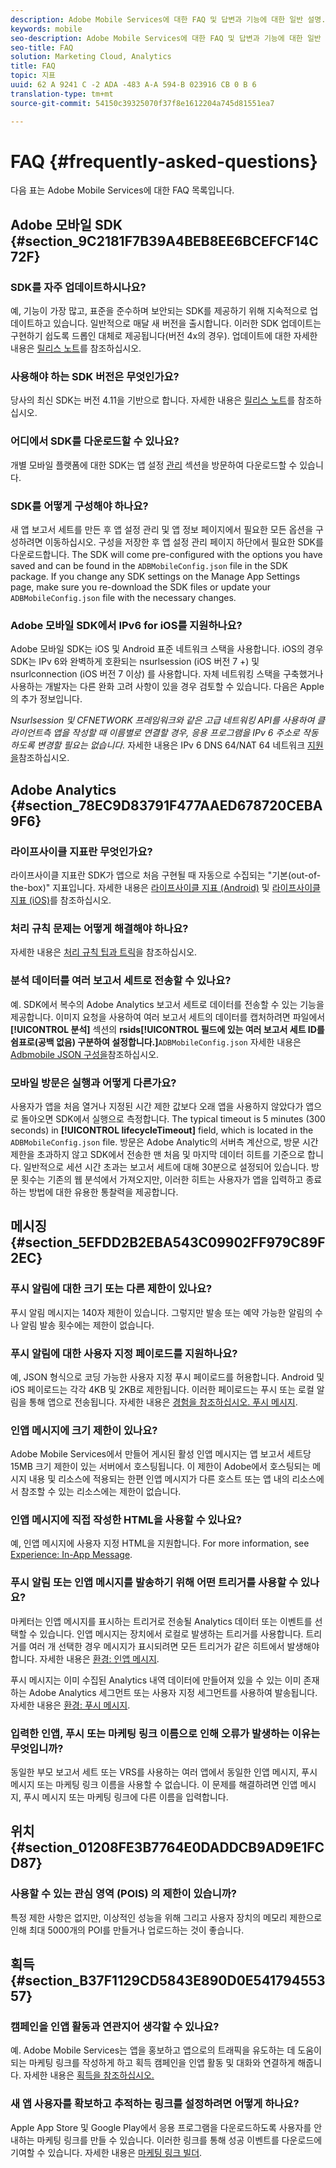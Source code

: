 ```yaml
---
description: Adobe Mobile Services에 대한 FAQ 및 답변과 기능에 대한 일반 설명.
keywords: mobile
seo-description: Adobe Mobile Services에 대한 FAQ 및 답변과 기능에 대한 일반 설명.
seo-title: FAQ
solution: Marketing Cloud, Analytics
title: FAQ
topic: 지표
uuid: 62 A 9241 C -2 ADA -483 A-A 594-B 023916 CB 0 B 6
translation-type: tm+mt
source-git-commit: 54150c39325070f37f8e1612204a745d81551ea7

---
```



# FAQ {#frequently-asked-questions}

다음 표는 Adobe Mobile Services에 대한 FAQ 목록입니다.

## Adobe 모바일 SDK {#section_9C2181F7B39A4BEB8EE6BCEFCF14C72F}

### SDK를 자주 업데이트하시나요?

예, 기능이 가장 많고, 표준을 준수하며 보안되는 SDK를 제공하기 위해 지속적으로 업데이트하고 있습니다. 일반적으로 매달 새 버전을 출시합니다. 이러한 SDK 업데이트는 구현하기 쉽도록 드롭인 대체로 제공됩니다(버전 4x의 경우). 업데이트에 대한 자세한 내용은 [릴리스 노트](https://docs.adobe.com/content/help/en/release-notes/experience-cloud/current.html)를 참조하십시오.

### 사용해야 하는 SDK 버전은 무엇인가요?

당사의 최신 SDK는 버전 4.11을 기반으로 합니다. 자세한 내용은 [릴리스 노트](https://docs.adobe.com/content/help/en/release-notes/experience-cloud/current.html)를 참조하십시오.

### 어디에서 SDK를 다운로드할 수 있나요?

개별 모바일 플랫폼에 대한 SDK는 앱 설정 [관리](/help/using/c-manage-app-settings/c-manage-app-settings.md) 섹션을 방문하여 다운로드할 수 있습니다.

### SDK를 어떻게 구성해야 하나요?

새 앱 보고서 세트를 만든 후 앱 설정 관리 및 앱 정보 페이지에서 필요한 모든 옵션을 구성하려면 이동하십시오. 구성을 저장한 후 앱 설정 관리 페이지 하단에서 필요한 SDK를 다운로드합니다. The SDK will come pre-configured with the options you have saved and can be found in the `ADBMobileConfig.json` file in the SDK package. If you change any SDK settings on the Manage App Settings page, make sure you re-download the SDK files or update your `ADBMobileConfig.json` file with the necessary changes.

### Adobe 모바일 SDK에서 IPv6 for iOS를 지원하나요?

Adobe 모바일 SDK는 iOS 및 Android 표준 네트워크 스택을 사용합니다. iOS의 경우 SDK는 IPv 6와 완벽하게 호환되는 nsurlsession (iOS 버전 7 +) 및 nsurlconnection (iOS 버전 7 이상) 를 사용합니다. 자체 네트워킹 스택을 구축했거나 사용하는 개발자는 다른 완화 고려 사항이 있을 경우 검토할 수 있습니다. 다음은 Apple의 추가 정보입니다.

*Nsurlsession 및 CFNETWORK 프레임워크와 같은 고급 네트워킹 API를 사용하여 클라이언트측 앱을 작성할 때 이름별로 연결할 경우, 응용 프로그램을 IPv 6 주소로 작동하도록 변경할 필요는 없습니다.* 자세한 내용은 IPv 6 DNS 64/NAT 64 네트워크 [지원을](https://developer.apple.com/library/content/documentation/NetworkingInternetWeb/Conceptual/NetworkingOverview/UnderstandingandPreparingfortheIPv6Transition/UnderstandingandPreparingfortheIPv6Transition.html#__/apple_ref/doc/uid/TP40010220-CH213-SW1)참조하십시오.


## Adobe Analytics {#section_78EC9D83791F477AAED678720CEBA9F6}

### 라이프사이클 지표란 무엇인가요?

라이프사이클 지표란 SDK가 앱으로 처음 구현될 때 자동으로 수집되는 "기본(out-of-the-box)" 지표입니다. 자세한 내용은 [라이프사이클 지표 (Android)](/help/android/metrics.md) 및 [라이프사이클 지표 (iOS)](/help/ios/metrics.md)를 참조하십시오.

### 처리 규칙 문제는 어떻게 해결해야 하나요?

자세한 내용은 [처리 규칙 팁과 트릭](https://docs.adobe.com/content/help/en/analytics/admin/admin-tools/processing-rules/processing-rules-tips.html)을 참조하십시오.

### 분석 데이터를 여러 보고서 세트로 전송할 수 있나요?

예. SDK에서 복수의 Adobe Analytics 보고서 세트로 데이터를 전송할 수 있는 기능을 제공합니다. 이미지 요청을 사용하여 여러 보고서 세트의 데이터를 캡처하려면 파일에서 **[!UICONTROL 분석]** 섹션의 **rsids[!UICONTROL 필드에 있는 여러 보고서 세트 ID를 쉼표로(공백 없음) 구분하여 설정합니다.]**`ADBMobileConfig.json` 자세한 내용은 [Adbmobile JSON 구성을](/help/ios/configuration/json-config/json-config.md)참조하십시오.

### 모바일 방문은 실행과 어떻게 다른가요?

사용자가 앱을 처음 열거나 지정된 시간 제한 값보다 오래 앱을 사용하지 않았다가 앱으로 돌아오면 SDK에서 실행으로 측정합니다. The typical timeout is 5 minutes (300 seconds) in **[!UICONTROL lifecycleTimeout]** field, which is located in the `ADBMobileConfig.json` file. 방문은 Adobe Analytic의 서버측 계산으로, 방문 시간 제한을 초과하지 않고 SDK에서 전송한 맨 처음 및 마지막 데이터 히트를 기준으로 합니다. 일반적으로 세션 시간 초과는 보고서 세트에 대해 30분으로 설정되어 있습니다. 방문 횟수는 기존의 웹 분석에서 가져오지만, 이러한 히트는 사용자가 앱을 입력하고 종료하는 방법에 대한 유용한 통찰력을 제공합니다.

## 메시징 {#section_5EFDD2B2EBA543C09902FF979C89F2EC}

### 푸시 알림에 대한 크기 또는 다른 제한이 있나요?

푸시 알림 메시지는 140자 제한이 있습니다. 그렇지만 발송 또는 예약 가능한 알림의 수나 알림 발송 횟수에는 제한이 없습니다.

### 푸시 알림에 대한 사용자 지정 페이로드를 지원하나요?

예, JSON 형식으로 코딩 가능한 사용자 지정 푸시 페이로드를 허용합니다. Android 및 iOS 페이로드는 각각 4KB 및 2KB로 제한됩니다. 이러한 페이로드는 푸시 또는 로컬 알림을 통해 앱으로 전송됩니다. 자세한 내용은 [경험을 참조하십시오. 푸시 메시지](/help/using/in-app-messaging/t-create-push-message/c-experience-push-message.md).

### 인앱 메시지에 크기 제한이 있나요?

Adobe Mobile Services에서 만들어 게시된 활성 인앱 메시지는 앱 보고서 세트당 15MB 크기 제한이 있는 서버에서 호스팅됩니다. 이 제한이 Adobe에서 호스팅되는 메시지 내용 및 리소스에 적용되는 한편 인앱 메시지가 다른 호스트 또는 앱 내의 리소스에서 참조할 수 있는 리소스에는 제한이 없습니다.

### 인앱 메시지에 직접 작성한 HTML을 사용할 수 있나요?

예, 인앱 메시지에 사용자 지정 HTML을 지원합니다. For more information, see [Experience: In-App Message](/help/using/in-app-messaging/t-in-app-message/c-experience-in-app-message.md).

### 푸시 알림 또는 인앱 메시지를 발송하기 위해 어떤 트리거를 사용할 수 있나요?

마케터는 인앱 메시지를 표시하는 트리거로 전송될 Analytics 데이터 또는 이벤트를 선택할 수 있습니다. 인앱 메시지는 장치에서 로컬로 발생하는 트리거를 사용합니다. 트리거를 여러 개 선택한 경우 메시지가 표시되려면 모든 트리거가 같은 히트에서 발생해야 합니다. 자세한 내용은 [환경: 인앱 메시지](/help/using/in-app-messaging/t-in-app-message/c-experience-in-app-message.md).

푸시 메시지는 이미 수집된 Analytics 내역 데이터에 만들어져 있을 수 있는 이미 존재하는 Adobe Analytics 세그먼트 또는 사용자 지정 세그먼트를 사용하여 발송됩니다. 자세한 내용은 [환경: 푸시 메시지](/help/using/in-app-messaging/t-create-push-message/c-experience-push-message.md).

### 입력한 인앱, 푸시 또는 마케팅 링크 이름으로 인해 오류가 발생하는 이유는 무엇입니까?

동일한 부모 보고서 세트 또는 VRS를 사용하는 여러 앱에서 동일한 인앱 메시지, 푸시 메시지 또는 마케팅 링크 이름을 사용할 수 없습니다. 이 문제를 해결하려면 인앱 메시지, 푸시 메시지 또는 마케팅 링크에 다른 이름을 입력합니다.

## 위치 {#section_01208FE3B7764E0DADDCB9AD9E1FCD87}

### 사용할 수 있는 관심 영역 (POIS) 의 제한이 있습니까?

특정 제한 사항은 없지만, 이상적인 성능을 위해 그리고 사용자 장치의 메모리 제한으로 인해 최대 5000개의 POI를 만들거나 업로드하는 것이 좋습니다.

## 획득 {#section_B37F1129CD5843E890D0E54179455357}

### 캠페인을 인앱 활동과 연관지어 생각할 수 있나요?

예. Adobe Mobile Services는 앱을 홍보하고 앱으로의 트래픽을 유도하는 데 도움이 되는 마케팅 링크를 작성하게 하고 획득 캠페인을 인앱 활동 및 대화와 연결하게 해줍니다. 자세한 내용은 [획득을 참조하십시오.](/help/using/acquisition-main/acquisition-main.md)

### 새 앱 사용자를 확보하고 추적하는 링크를 설정하려면 어떻게 하나요?

Apple App Store 및 Google Play에서 응용 프로그램을 다운로드하도록 사용자를 안내하는 마케팅 링크를 만들 수 있습니다. 이러한 링크를 통해 성공 이벤트를 다운로드에 기여할 수 있습니다. 자세한 내용은 [마케팅 링크 빌더](/help/using/acquisition-main/c-marketing-links-builder/c-marketing-links-builder.md).